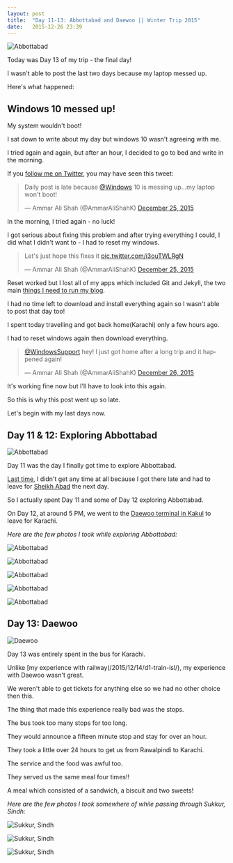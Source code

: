 ```yaml
---
layout: post
title:  "Day 11-13: Abbottabad and Daewoo || Winter Trip 2015"
date:   2015-12-26 23:39
---
```


![Abbottabad](/assets/d11-13isl/01.jpg)

Today was Day 13 of my trip -  the final day!

I wasn't able to post the last two days because my laptop messed up.

Here's what happened:

## Windows 10 messed up!

My system wouldn't boot!

I sat down to write about my day but windows 10 wasn't agreeing with me.

I tried again and again, but after an hour, I decided to go to bed and write in the morning.

If you [follow me on Twitter](https://twitter.com/AmmarAliShahK), you may have seen this tweet:

<blockquote class="twitter-tweet" lang="en"><p lang="en" dir="ltr">Daily post is late because <a href="https://twitter.com/Windows">@Windows</a> 10 is messing up...my laptop won&#39;t boot!</p>&mdash; Ammar Ali Shah (@AmmarAliShahK) <a href="https://twitter.com/AmmarAliShahK/status/680248334171377664">December 25, 2015</a></blockquote>
<script async src="//platform.twitter.com/widgets.js" charset="utf-8"></script>

In the morning, I tried again - no luck!

I got serious about fixing this problem and after trying everything I could, I did what I didn't want to - I had to reset my windows.

<blockquote class="twitter-tweet" lang="en"><p lang="en" dir="ltr">Let&#39;s just hope this fixes it <a href="https://t.co/i3ouTWLRgN">pic.twitter.com/i3ouTWLRgN</a></p>&mdash; Ammar Ali Shah (@AmmarAliShahK) <a href="https://twitter.com/AmmarAliShahK/status/680258339821981696">December 25, 2015</a></blockquote>
<script async src="//platform.twitter.com/widgets.js" charset="utf-8"></script>

Reset worked but I lost all of my apps which included Git and Jekyll, the two main [things I need to run my blog](/2015/07/10/so-it-begins/).

I had no time left to download and install everything again so I wasn't able to post that day too!

I spent today travelling and got back home(Karachi) only a few hours ago.

I had to reset windows again then download everything.

<blockquote class="twitter-tweet" lang="en"><p lang="en" dir="ltr"><a href="https://twitter.com/WindowsSupport">@WindowsSupport</a> hey! I just got home after a long trip and it happened again!</p>&mdash; Ammar Ali Shah (@AmmarAliShahK) <a href="https://twitter.com/AmmarAliShahK/status/680829261457059840">December 26, 2015</a></blockquote>
<script async src="//platform.twitter.com/widgets.js" charset="utf-8"></script>

It's working fine now but I'll have to look into this again.

So this is why this post went up so late.

Let's begin with my last days now.

## Day 11 & 12: Exploring Abbottabad

![Abbottabad](/assets/d11-13isl/02.jpg)

Day 11 was the day I finally got time to explore Abbottabad.

[Last time](/2015/12/15/d2-abbott-isl/), I didn't get any time at all because I got there late and had to leave for [Sheikh Abad](/2015/12/16/d3-sheikhabad-isl/) the next day.

So I actually spent Day 11 and some of Day 12 exploring Abbottabad.

On Day 12, at around 5 PM, we went to the [Daewoo terminal in Kakul](http://www.daewoo.com.pk/terminal_view.asp?menu_set=5&submenu_set=2&page_title=Kakul&terminal_code=45) to leave for Karachi.

*Here are the few photos I took while exploring Abbottabad:*

![Abbottabad](/assets/d11-13isl/03.jpg)

![Abbottabad](/assets/d11-13isl/04.jpg)

![Abbottabad](/assets/d11-13isl/05.jpg)

![Abbottabad](/assets/d11-13isl/06.jpg)

![Abbottabad](/assets/d11-13isl/07.jpg)

## Day 13: Daewoo

![Daewoo](/assets/daewoo.jpg)

Day 13 was entirely spent in the bus for Karachi.

Unlike [my experience with railway(/2015/12/14/d1-train-isl/), my experience with Daewoo wasn't great.

We weren't able to get tickets for anything else so we had no other choice then this.

The thing that made this experience really bad was the stops.

The bus took too many stops for too long.

They would announce a fifteen minute stop and stay for over an hour.

They took a little over 24 hours to get us from Rawalpindi to Karachi.

The service and the food was awful too.

They served us the same meal four times!!

A meal which consisted of a sandwich, a biscuit and two sweets!

*Here are the few photos I took somewhere of while passing through Sukkur, Sindh:*

![Sukkur, Sindh](/assets/d11-13isl/08.jpg)

![Sukkur, Sindh](/assets/d11-13isl/09.jpg)

![Sukkur, Sindh](/assets/d11-13isl/10.jpg)
